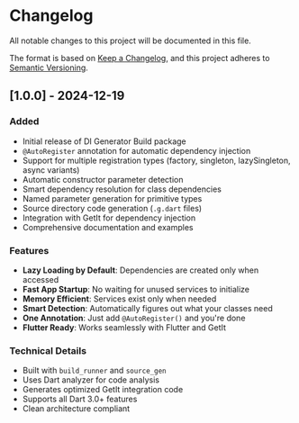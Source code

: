 # Changelog

All notable changes to this project will be documented in this file.

The format is based on [Keep a Changelog](https://keepachangelog.com/en/1.0.0/),
and this project adheres to [Semantic Versioning](https://semver.org/spec/v2.0.0.html).

## [1.0.0] - 2024-12-19

### Added
- Initial release of DI Generator Build package
- `@AutoRegister` annotation for automatic dependency injection
- Support for multiple registration types (factory, singleton, lazySingleton, async variants)
- Automatic constructor parameter detection
- Smart dependency resolution for class dependencies
- Named parameter generation for primitive types
- Source directory code generation (`.g.dart` files)
- Integration with GetIt for dependency injection
- Comprehensive documentation and examples

### Features
- **Lazy Loading by Default**: Dependencies are created only when accessed
- **Fast App Startup**: No waiting for unused services to initialize
- **Memory Efficient**: Services exist only when needed
- **Smart Detection**: Automatically figures out what your classes need
- **One Annotation**: Just add `@AutoRegister()` and you're done
- **Flutter Ready**: Works seamlessly with Flutter and GetIt

### Technical Details
- Built with `build_runner` and `source_gen`
- Uses Dart analyzer for code analysis
- Generates optimized GetIt integration code
- Supports all Dart 3.0+ features
- Clean architecture compliant
